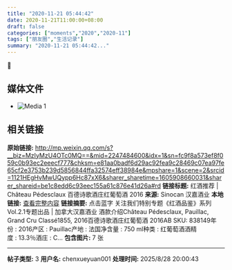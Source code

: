 ```yaml
---
title: "2020-11-21 05:44:42"
date: 2020-11-21T11:00:00+08:00
draft: false
categories: ["moments","2020","2020-11"]
tags: ["朋友圈","生活记录"]
summary: "2020-11-21 05:44:42..."
---
```


🍷

## 媒体文件

- ![Media 1](/Moments/photos/2020-11-21/202011210544420.jpg)

## 相关链接

**原始链接:** http://mp.weixin.qq.com/s?__biz=MzIyMzU4OTc0MQ==&mid=2247484600&idx=1&sn=fc9f8a573ef8f059c0b93ec2eeecf777&chksm=e81aa0badf6d29ac92fea9c28469c07ea97fe65cf2e3753b239d5856844ffa32574eff38984e&mpshare=1&scene=2&srcid=1121HEgHvMwUQypp6Hc87xX6&sharer_sharetime=1605908660031&sharer_shareid=be1c8edd6c93eec155a61c876e41d26a#rd
**链接标题:** 红酒推荐 | Château Pédesclaux 百德诗歌酒庄红葡萄酒 2016
**来源:** Sinocan 汉嘉酒业
**本地链接:** [查看完整内容](/link_content/2020/11/2020-11-21-1/link_content/)
**链接摘要:** 点击蓝字 关注我们特别专题《红酒品鉴》系列 Vol.2.1专题出品 | 加拿大汉嘉酒业 酒款介绍Château Pédesclaux, Pauillac, Grand Cru Classé1855, 2016百德诗歌酒庄红葡萄酒 2016AB SKU: 838149年份 : 2016产区 : Pauillac产地 : 法国净含量 : 750 ml种类 : 红葡萄酒酒精度 : 13.3％酒庄 : C...
**包含图片:** 7 张

---

**帖子类型:** 3
**用户名:** chenxueyuan001
**处理时间:** 2025/8/28 20:00:43